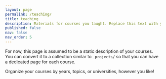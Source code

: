 ```yaml
---
layout: page
permalink: /teaching/
title: teaching
description: Materials for courses you taught. Replace this text with your description.
published: false
nav: false
nav_order: 5
---
```


For now, this page is assumed to be a static description of your courses. You can convert it to a collection similar to `_projects/` so that you can have a dedicated page for each course.

Organize your courses by years, topics, or universities, however you like!
